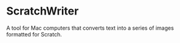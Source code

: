 # ScratchWriter
A tool for Mac computers that converts text into a series of images formatted for Scratch.
